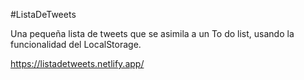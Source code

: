 #ListaDeTweets

Una pequeña lista de tweets que se asimila a un To do list, usando la funcionalidad del LocalStorage.

https://listadetweets.netlify.app/